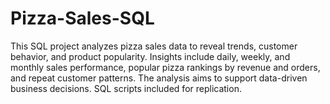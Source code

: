 # Pizza-Sales-SQL
This SQL project analyzes pizza sales data to reveal trends, customer behavior, and product popularity. Insights include daily, weekly, and monthly sales performance, popular pizza rankings by revenue and orders, and repeat customer patterns. The analysis aims to support data-driven business decisions. SQL scripts included for replication.
